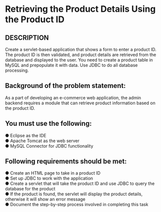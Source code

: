 # Retrieving the Product Details Using the Product ID
## DESCRIPTION
Create a servlet-based application that shows a form to enter a product ID. The product ID is then validated, and product details are retrieved from the database and displayed to the user. You need to create a product table in MySQL and prepopulate it with data. Use JDBC to do all database processing.


## Background of the problem statement:
As a part of developing an e-commerce web application, the admin backend requires a module that can retrieve product information based on the product ID.


## You must use the following:

●    Eclipse as the IDE\
●    Apache Tomcat as the web server\
●    MySQL Connector for JDBC functionality


## Following requirements should be met:

●    Create an HTML page to take in a product ID\
●    Set up JDBC to work with the application\
●    Create a servlet that will take the product ID and use JDBC to query the database for the product\
●    If the product is found, the servlet will display the product details, otherwise it will show an error message\
●    Document the step-by-step process involved in completing this task
